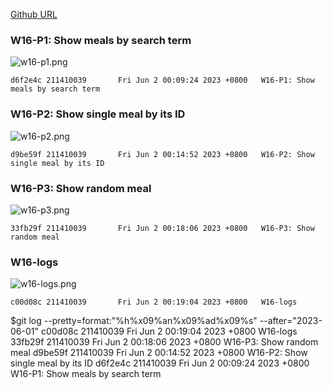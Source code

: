 [Github URL](https://github.com/211410039/1112-1N-js-demo-id/tree/main/demo/md/w15_39)

### W16-P1: Show meals by search term
 
![w16-p1.png](https://qmfqlvkbasosvmqhicrw.supabase.co/storage/v1/object/public/demo-39/md_img/w16-p1.png?t=2023-06-01T16%3A10%3A08.623Z)

```
d6f2e4c 211410039       Fri Jun 2 00:09:24 2023 +0800   W16-P1: Show meals by search term
```

### W16-P2: Show single meal by its ID
 
![w16-p2.png](https://qmfqlvkbasosvmqhicrw.supabase.co/storage/v1/object/public/demo-39/md_img/w16-p2.png?t=2023-06-01T16%3A10%3A08.623Z)

```
d9be59f 211410039       Fri Jun 2 00:14:52 2023 +0800   W16-P2: Show single meal by its ID
```

### W16-P3: Show random meal
 
![w16-p3.png](https://qmfqlvkbasosvmqhicrw.supabase.co/storage/v1/object/public/demo-39/md_img/w16-p2.png?t=2023-06-01T16%3A10%3A08.623Z)

```
33fb29f 211410039       Fri Jun 2 00:18:06 2023 +0800   W16-P3: Show random meal
```


### W16-logs

![w16-logs.png](https://qmfqlvkbasosvmqhicrw.supabase.co/storage/v1/object/public/demo-39/md_img/w16-logs.png?t=2023-06-01T16%3A10%3A08.623Z)

```
c00d08c 211410039       Fri Jun 2 00:19:04 2023 +0800   W16-logs
```

$git log --pretty=format:"%h%x09%an%x09%ad%x09%s" --after="2023-06-01"
c00d08c 211410039       Fri Jun 2 00:19:04 2023 +0800   W16-logs
33fb29f 211410039       Fri Jun 2 00:18:06 2023 +0800   W16-P3: Show random meal
d9be59f 211410039       Fri Jun 2 00:14:52 2023 +0800   W16-P2: Show single meal by its ID
d6f2e4c 211410039       Fri Jun 2 00:09:24 2023 +0800   W16-P1: Show meals by search term
